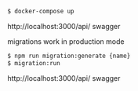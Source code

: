```bash
$ docker-compose up
```
http://localhost:3000/api/ swagger

migrations work in production mode

```bash
$ npm run migration:generate {name}
$ migration:run
```

http://localhost:3000/api/ swagger